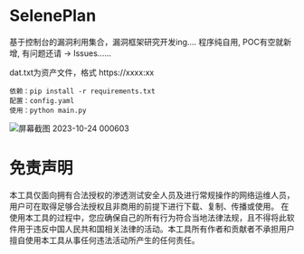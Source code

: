 # SelenePlan
 基于控制台的漏洞利用集合，漏洞框架研究开发ing....
 程序纯自用, POC有空就新增, 有问题还请 -> Issues......

 dat.txt为资产文件，格式 https://xxxx:xx

    依赖：pip install -r requirements.txt
    配置：config.yaml
    使用：python main.py

![屏幕截图 2023-10-24 000603](https://github.com/qiyeNuLl/SelenePlan/assets/90974075/add300e5-edac-4e5a-93d3-a39cdf467662)


# 免责声明
本工具仅面向拥有合法授权的渗透测试安全人员及进行常规操作的网络运维人员，用户可在取得足够合法授权且非商用的前提下进行下载、复制、传播或使用。
在使用本工具的过程中，您应确保自己的所有行为符合当地法律法规，且不得将此软件用于违反中国人民共和国相关法律的活动。本工具所有作者和贡献者不承担用户擅自使用本工具从事任何违法活动所产生的任何责任。
